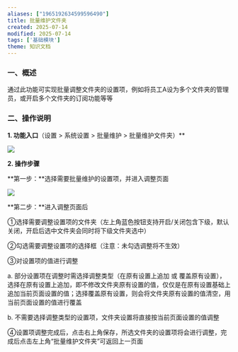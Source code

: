```yaml
---
aliases: ["1965192634599596490"]
title: 批量维护文件夹
created: 2025-07-14
modified: 2025-07-14
tags: ['基础模块']
theme: 知识文档
---
```


### 一、概述

通过此功能可实现批量调整文件夹的设置项，例如将员工A设为多个文件夹的管理员，或开启多个文件夹的订阅功能等等

### 二、操作说明

**1. 功能入口**（设置 > 系统设置 > 批量维护 > 批量维护文件夹）**

![](https://myhelpdoc.oss-cn-heyuan.aliyuncs.com/mdimages/62c3846d58f4edd4b80b8086be9659cc.jpg)

**2. 操作步骤**

**第一步：**选择需要批量维护的设置项，并进入调整页面

![](https://myhelpdoc.oss-cn-heyuan.aliyuncs.com/mdimages/0c6f17320d949fab3ffcd0e9e7c955fa.jpg)

**第二步：**进入调整页面后

①选择需要调整设置项的文件夹（左上角蓝色按钮支持开启/关闭包含下级，默认关闭，开启后选中文件夹会同时将下级文件夹选中）

②勾选需要调整设置项的选择框（注意：未勾选调整将不生效）

③对设置项的值进行调整

a. 部分设置项在调整时需选择调整类型（在原有设置上追加 或 覆盖原有设置），选择在原有设置上追加，即不修改文件夹原有设置的值，仅仅是在原有设置基础上追加当前页面设置的值；选择覆盖原有设置，则会将文件夹原有设置的值清空，用当前页面设置的值进行覆盖

b. 不需要选择调整类型的设置项，文件夹设置将直接按当前页面设置的值调整

④设置项调整完成后，点击右上角保存，所选文件夹的设置项将会进行调整，完成后点击左上角“批量维护文件夹”可返回上一页面

